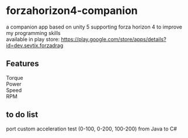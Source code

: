 # forzahorizon4-companion
a companion app based on unity 5 supporting forza horizon 4 to improve my programming skills<br>
available in play store: https://play.google.com/store/apps/details?id=dev.sevtix.forzadrag

## Features
Torque<br>
Power<br>
Speed<br>
RPM

## to do list
port custom acceleration test (0-100, 0-200, 100-200) from Java to C#
